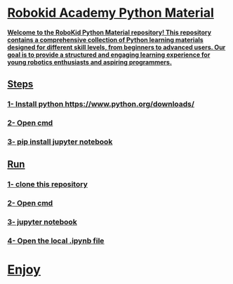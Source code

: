 # <b><u>Robokid Academy Python Material

Welcome to the RoboKid Python Material repository!
This repository contains a comprehensive collection of Python learning materials designed for different skill levels,
from beginners to advanced users. Our goal is to provide a structured and engaging learning experience for young robotics enthusiasts and aspiring programmers.
## <b><u>Steps
### 1- Install python https://www.python.org/downloads/
### 2- Open cmd
### 3- pip install jupyter notebook
## <b><u> Run
### 1- clone this repository 
### 2- Open cmd
### 3- jupyter notebook
### 4- Open the local .ipynb file
# <b><u>Enjoy
